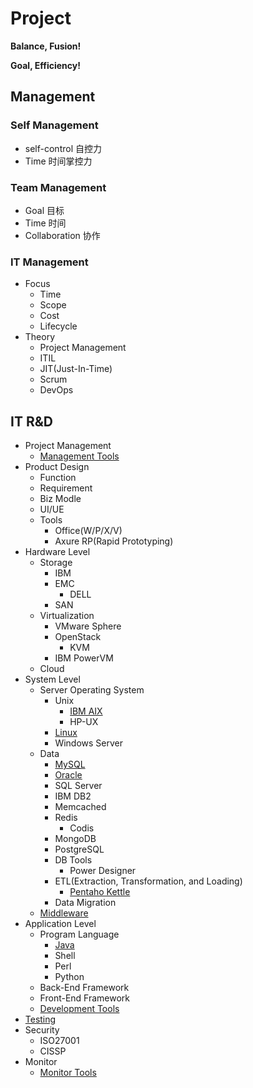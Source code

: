 # Project

**Balance, Fusion!**

**Goal, Efficiency!**


## Management

### Self Management

- self-control 自控力
- Time 时间掌控力

### Team Management

- Goal 目标
- Time 时间
- Collaboration 协作

### IT Management

- Focus
  - Time
  - Scope
  - Cost
  - Lifecycle
- Theory
  - Project Management
  - ITIL
  - JIT(Just-In-Time)
  - Scrum
  - DevOps

## IT R&D

- Project Management
  - [Management Tools](https://github.com/shawn0915/tools-study/blob/master/README.md#management)
- Product Design
  - Function
  - Requirement
  - Biz Modle
  - UI/UE
  - Tools
    - Office(W/P/X/V)
    - Axure RP(Rapid Prototyping)
- Hardware Level
  - Storage
    - IBM
	- EMC
	  - DELL
	- SAN
  - Virtualization
    - VMware Sphere
	- OpenStack
	  - KVM
	- IBM PowerVM
  - Cloud
- System Level
  - Server Operating System
    - Unix
      - [IBM AIX](https://github.com/shawn0915/linux-study/blob/master/unix/aix/AIX.md)
	  - HP-UX
    - [Linux](https://github.com/shawn0915/linux-study)
    - Windows Server
  - Data
    - [MySQL](https://github.com/shawn0915/mysql-study)
    - [Oracle](https://github.com/shawn0915/oracle-study)
	- SQL Server
	- IBM DB2
    - Memcached
    - Redis
      - Codis
    - MongoDB
    - PostgreSQL
    - DB Tools
      - Power Designer
    - ETL(Extraction, Transformation, and Loading)
      - [Pentaho Kettle](https://github.com/pentaho/pentaho-kettle)
	- Data Migration
  - [Middleware](https://github.com/shawn0915/middleware-study)
- Application Level
  - Program Language
    - [Java](https://github.com/shawn0915/java-study)
	- Shell
	- Perl
	- Python
  - Back-End Framework
  - Front-End Framework
  - [Development Tools](https://github.com/shawn0915/tools-study)
- [Testing](https://github.com/shawn0915/testing-study)
- Security
  - ISO27001
  - CISSP
- Monitor
  - [Monitor Tools](https://github.com/shawn0915/tools-study)

